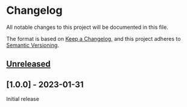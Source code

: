 # Changelog

All notable changes to this project will be documented in this file.

The format is based on [Keep a Changelog](https://keepachangelog.com/en/1.0.0/),
and this project adheres to [Semantic Versioning](https://semver.org/spec/v2.0.0.html).

## [Unreleased]

## [1.0.0] - 2023-01-31

Initial release

[Unreleased]: https://github.com/sstallion/go-tools/compare/v1.0.0...HEAD
[v1.0.0]: https://github.com/sstallion/go-tools/releases/tag/v1.0.0
